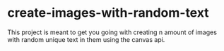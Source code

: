# create-images-with-random-text

This project is meant to get you going with creating n amount of images with random unique text in them using the canvas api.
